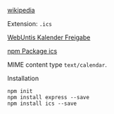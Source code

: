 

[wikipedia](https://en.wikipedia.org/wiki/ICalendar)

Extension: `.ics`

[WebUntis Kalender Freigabe](https://hypate.webuntis.com/WebUntis/Ical.do?school=htbla-braunau&id=matejkafr&token=849790fa3ff6e3d749bce1296a3e3e)


[npm Package ics](https://www.npmjs.com/package/ics)


MIME content type `text/calendar`.

Installation

```
npm init
npm install express --save
npm install ics --save
```


